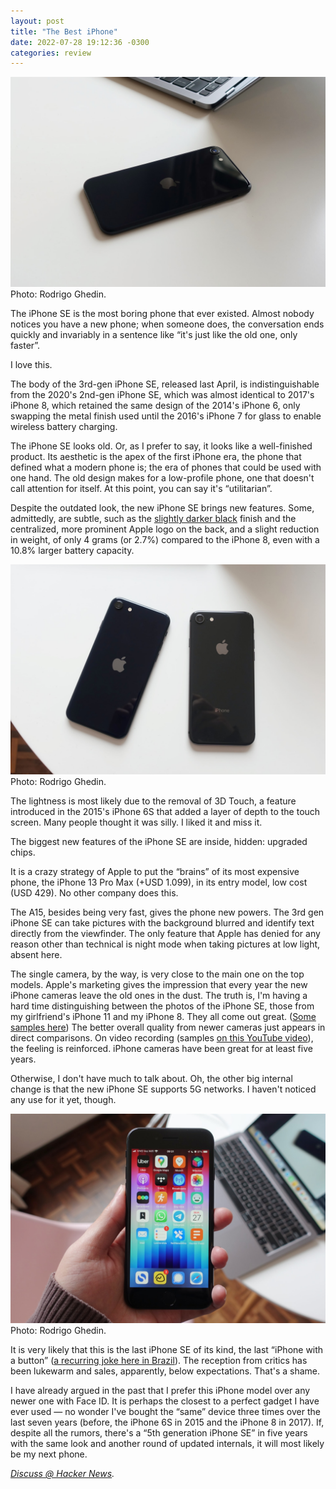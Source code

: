 ```yaml
---
layout: post
title: "The Best iPhone"
date: 2022-07-28 19:12:36 -0300
categories: review
---
```

![A black iPhone SE on a white table.](/assets/2022/the-best-iphone/iphone-se-2022.jpg)  
Photo: Rodrigo Ghedin.

The iPhone SE is the most boring phone that ever existed. Almost nobody notices you have a new phone; when someone does, the conversation ends quickly and invariably in a sentence like “it's just like the old one, only faster”.

I love this.

The body of the 3rd-gen iPhone SE, released last April, is indistinguishable from the 2020's 2nd-gen iPhone SE, which was almost identical to 2017's iPhone 8, which retained the same design of the 2014's iPhone 6, only swapping the metal finish used until the 2016's iPhone 7 for glass to enable wireless battery charging.

The iPhone SE looks old. Or, as I prefer to say, it looks like a well-finished product. Its aesthetic is the apex of the first iPhone era, the phone that defined what a modern phone is; the era of phones that could be used with one hand. The old design makes for a low-profile phone, one that doesn't call attention for itself. At this point, you can say it's “utilitarian”.

Despite the outdated look, the new iPhone SE brings new features. Some, admittedly, are subtle, such as the [slightly darker black](https://www.youtube.com/watch?v=4IUNc6yxp2g) finish and the centralized, more prominent Apple logo on the back, and a slight reduction in weight, of only 4 grams (or 2.7%) compared to the iPhone 8, even with a 10.8% larger battery capacity.

![The new iPhone SE and an old iPhone 8, both black, but different blacks.](/assets/2022/the-best-iphone/iphone-se-2022-iphone-8-comparativo.jpg)  
Photo: Rodrigo Ghedin.

The lightness is most likely due to the removal of 3D Touch, a feature introduced in the 2015's iPhone 6S that added a layer of depth to the touch screen. Many people thought it was silly. I liked it and miss it.

The biggest new features of the iPhone SE are inside, hidden: upgraded chips.

It is a crazy strategy of Apple to put the “brains” of its most expensive phone, the iPhone 13 Pro Max (+USD 1.099), in its entry model, low cost (USD 429). No other company does this.

The A15, besides being very fast, gives the phone new powers. The 3rd gen iPhone SE can take pictures with the background blurred and identify text directly from the viewfinder. The only feature that Apple has denied for any reason other than technical is night mode when taking pictures at low light, absent here.

The single camera, by the way, is very close to the main one on the top models. Apple's marketing gives the impression that every year the new iPhone cameras leave the old ones in the dust. The truth is, I'm having a hard time distinguishing between the photos of the iPhone SE, those from my girlfriend's iPhone 11 and my iPhone 8. They all come out great. ([Some samples here](https://manualdousuario.net/comparativo-cameras-iphone/)) The better overall quality from newer cameras just appears in direct comparisons. On video recording (samples [on this YouTube video](https://www.youtube.com/watch?v=ugE-6wEnKl8)), the feeling is reinforced. iPhone cameras have been great for at least five years.

Otherwise, I don't have much to talk about. Oh, the other big internal change is that the new iPhone SE supports 5G networks. I haven't noticed any use for it yet, though.

![Front of a 3rd-gen iPhone SE showing iOS' main screen.](/assets/2022/the-best-iphone/iphone-se-2022-tela.jpg)  
Photo: Rodrigo Ghedin.

It is very likely that this is the last iPhone SE of its kind, the last “iPhone with a button” ([a recurring joke here in Brazil](https://notes.ghed.in/posts/2022/iphone-with-a-button-joke/)). The reception from critics has been lukewarm and sales, apparently, below expectations. That's a shame.

I have already argued in the past that I prefer this iPhone model over any newer one with Face ID. It is perhaps the closest to a perfect gadget I have ever used — no wonder I've bought the “same” device three times over the last seven years (before, the iPhone 6S in 2015 and the iPhone 8 in 2017). If, despite all the rumors, there's a “5th generation iPhone SE” in five years with the same look and another round of updated internals, it will most likely be my next phone.

_[Discuss @ Hacker News](https://news.ycombinator.com/item?id=32270815)._